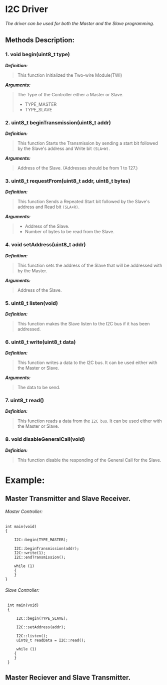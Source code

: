 # I2C Driver
###### The driver can be used for both the Master and the Slave programming.

## Methods Description:

### **1. void begin(uint8_t type)**

***Definition:***

> This function Initialized the Two-wire Module(TWI)

***Arguments:***

> The Type of the Controller either a Master or Slave.
> - TYPE_MASTER
> - TYPE_SLAVE

### **2. uint8_t beginTransmission(uint8_t addr)**

***Definition:***

> This function Starts the Transmission by sending a start bit followed by the Slave's address and Write bit `(SLA+W)`.

***Arguments:***

> Address of the Slave. (Addresses should be from 1 to 127.)

### **3. uint8_t requestFrom(uint8_t addr, uint8_t bytes)**

***Definition:***

> This function Sends a Repeated Start bit followed by the Slave's address and Read bit `(SLA+R)`.

***Arguments:***

> - Address of the Slave.
> - Number of bytes to be read from the Slave.

### **4. void setAddress(uint8_t addr)**

***Definition:***

> This function sets the address of the Slave that will be addressed with by the Master.

***Arguments:***

> Address of the Slave.

### **5. uint8_t listen(void)**

***Definition:***

> This function makes the Slave listen to the I2C bus if it has been addressed.

### **6. uint8_t write(uint8_t data)**

***Definition:***

> This function writes a data to the I2C bus. It can be used either with the Master or Slave.

***Arguments:***

> The data to be send.

### **7. uint8_t read()**

***Definition:***

> This function reads a data from the `I2C bus`. It can be used either with the Master or Slave.

### **8. void disableGeneralCall(void)**

***Definition:***

> This function disable the responding of the General Call for the Slave.


# Example:
## Master Transmitter and Slave Receiver.

###### Master Controller:
```
int main(void)
{

	I2C::begin(TYPE_MASTER);
	
	I2C::beginTransmission(addr);
	I2C::write(1);
	I2C::endTransmission();
	
	while (1)
	{
	}
}

```

###### Slave Controller:
```
 int main(void)
 {
	 
	 I2C::begin(TYPE_SLAVE);
	 
	 I2C::setAddress(addr);
	 
	 I2C::listen();
	 uint8_t readData = I2C::read();
	 
	 while (1)
	{
	}
 }
```

## Master Reciever and Slave Transmitter.

